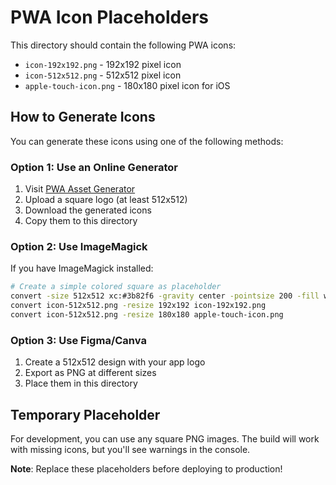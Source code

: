 # PWA Icon Placeholders

This directory should contain the following PWA icons:

- `icon-192x192.png` - 192x192 pixel icon
- `icon-512x512.png` - 512x512 pixel icon
- `apple-touch-icon.png` - 180x180 pixel icon for iOS

## How to Generate Icons

You can generate these icons using one of the following methods:

### Option 1: Use an Online Generator

1. Visit [PWA Asset Generator](https://www.pwabuilder.com/imageGenerator)
2. Upload a square logo (at least 512x512)
3. Download the generated icons
4. Copy them to this directory

### Option 2: Use ImageMagick

If you have ImageMagick installed:

```bash
# Create a simple colored square as placeholder
convert -size 512x512 xc:#3b82f6 -gravity center -pointsize 200 -fill white -annotate +0+0 "📝" icon-512x512.png
convert icon-512x512.png -resize 192x192 icon-192x192.png
convert icon-512x512.png -resize 180x180 apple-touch-icon.png
```

### Option 3: Use Figma/Canva

1. Create a 512x512 design with your app logo
2. Export as PNG at different sizes
3. Place them in this directory

## Temporary Placeholder

For development, you can use any square PNG images. The build will work with missing icons, but you'll see warnings in the console.

**Note**: Replace these placeholders before deploying to production!

